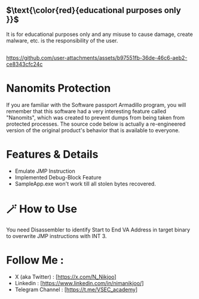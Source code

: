 ## $\text{\color{red}{educational purposes only }}$

It is for educational purposes only and any misuse to cause damage, create malware, etc. is the responsibility of the user.

##
https://github.com/user-attachments/assets/b97551fb-36de-46c6-aeb2-ce8343cfc24c
##

# Nanomits Protection
If you are familiar with the Software passport Armadillo program, you will remember that this software had a very interesting feature called "Nanomits", which was created to prevent dumps from being taken from protected processes. The source code below is actually a re-engineered version of the original product's behavior that is available to everyone.


# Features & Details
- Emulate JMP Instruction
- Implemented Debug-Block Feature 
- SampleApp.exe won't work till all stolen bytes recovered.

##

# 🪄 How to Use
You need Disassembler to identify Start to End VA Address in target binary to overwrite JMP instructions with INT 3.

##

# Follow Me :
- X (aka Twitter) : [https://x.com/N_Nikjoo]
- Linkedin : [https://www.linkedin.com/in/nimanikjoo/]
- Telegram Channel : [https://t.me/VSEC_academy]

